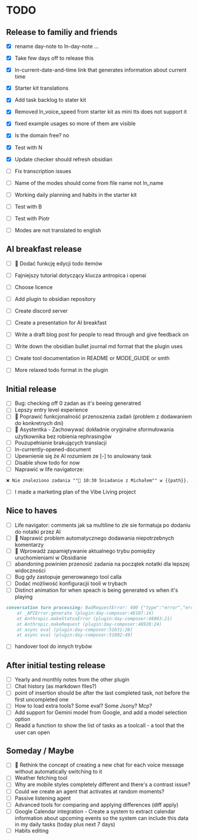 # TODO

## Release to familiy and friends
- [x] rename day-note to ln-day-note ...
- [x] Take few days off to release this
- [x] ln-current-date-and-time link that generates information about current time
- [x] Starter kit translations
- [x] Add task backlog to stater kit
- [x] Removed ln_voice_speed from starter kit as mini tts does not support it
- [x] fixed example usages so more of them are visible
- [x] Is the domain free? no
- [x] Test with N
- [x] Update checker should refresh obsidian

- [ ] Fix transcription issues
- [ ] Name of the modes should come from file name not ln_name
- [ ] Working daily planning and habits in the starter kit

- [ ] Test with B
- [ ] Test with Piotr

- [ ] Modes are not translated to english

## AI breakfast release
- [ ] 🔧 Dodać funkcję edycji todo itemów
- [ ] Fajniejszy tutorial dotyczący klucza antropica i openai

- [ ] Choose licence
- [ ] Add plugin to obsidian repository
- [ ] Create discord server
- [ ] Create a presentation for AI breakfast
- [ ] Write a draft blog post for people to read through and give feedback on
- [ ] Write down the obsidian bullet journal md format that the plugin uses
- [ ] Create tool documentation in README or MODE_GUIDE or smth
- [ ] More relaxed todo format in the plugin


## Initial release
- [ ] Bug: checking off 0 zadan as it's beeing generatred
- [ ] Lepszy entry level experience
- [ ] 🔧 Poprawić funkcjonalność przenoszenia zadań (problem z dodawaniem do konkretnych dni)
- [ ] 📝 Asystentka - Zachowywać dokładnie oryginalne sformułowania użytkownika bez robienia rephrasingów
- [ ] Pouzupełnianie brakujących translacji
- [ ] ln-currently-opened-document 
- [ ] Upewnienie się że AI rozumiem ze [-] to anulowany task
- [ ] Disable show todo for now
- [ ] Naprawić w life navigatorze:
```markdown
❌ Nie znaleziono zadania ""🍳 10:30 Śniadanie z Michałem"" w {{path}}. Jeśli zadanie znajduje się w innym pliku, określ go w parametrze file_path.
```

- [ ] I made a marketing plan of the Vibe Living project

## Nice to haves
- [ ] Life navigator: comments jak sa multiline to zle sie formatuja po dodaniu do notatki przez AI
- [ ] 🐛 Naprawić problem automatycznego dodawania niepotrzebnych komentarzy
- [ ] 🔄 Wprowadź zapamiętywanie aktualnego trybu pomiędzy uruchomieniami w Obsidianie
- [ ] abandoning powinien przenosić zadania na początek notatki dla lepszej widoczności
- [ ] Bug gdy zastopuje generowanego tool calla
- [ ] Dodać możliwość konfiguracjii tooli w trybach
- [ ] Distinct animation for when speach is being generated vs when it's playing

```markdown
conversation turn processing: BadRequestError: 400 {"type":"error","error":{"type":"invalid_request_error","message":"messages.4: `tool_use` ids were found without `tool_result` blocks immediately after: toolu_016aY9VAzzsaK6mWENg3JN8L. Each `tool_use` block must have a corresponding `tool_result` block in the next message."}}
    at _APIError.generate (plugin:day-composer:48107:14)
    at Anthropic.makeStatusError (plugin:day-composer:48883:21)
    at Anthropic.makeRequest (plugin:day-composer:48928:24)
    at async eval (plugin:day-composer:51631:28)
    at async eval (plugin:day-composer:51802:49)
```

- [ ] handover tool do innych trybów 

## After initial testing release
- [ ] Yearly and monthly notes from the other plugin
- [ ] Chat history (as markdown files?)
- [ ] point of insertion should be after the last completed task, not before the first uncompleted one
- [ ] How to load extra tools? Some eval? Some Jsony? Mcp?
- [ ] Add support for Gemini model from Google, and add a model selection option
- [ ] Readd a function to show the list of tasks as a toolcall - a tool that the user can open

## Someday / Maybe
- [ ] 🔄 Rethink the concept of creating a new chat for each voice message without automatically switching to it
- [ ] Weather fetching tool
- [ ] Why are mobile styles completely different and there's a contrast issue?
- [ ] Could we create an agent that activates at random moments?
- [ ] Passive listening agent
- [ ] Advanced tools for comparing and applying differences (diff apply)
- [ ] Google Calendar integration - Create a system to extract calendar information about upcoming events so the system can include this data in my daily tasks (today plus next 7 days)
- [ ] Habits editing
